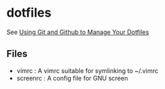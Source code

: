 # dotfiles

See [Using Git and Github to Manage Your Dotfiles](http://blog.smalleycreative.com/tutorials/using-git-and-github-to-manage-your-dotfiles/)

## Files
* vimrc    : A vimrc suitable for symlinking to ~/.vimrc
* screenrc : A config file for GNU screen


